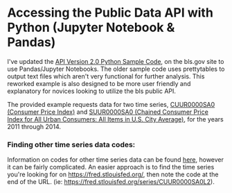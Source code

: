 # Accessing the Public Data API with Python (Jupyter Notebook & Pandas)

I've updated the [API Version 2.0 Python Sample Code](https://www.bls.gov/developers/api_python.htm), on the bls.gov site to use Pandas/Jupyter Notebooks. The older sample code uses prettytables to output text files which aren't very functional for further analysis. This reworked example is also designed to be more user friendly and explanatory for novices looking to utilize the bls public API.

The provided example requests data for two time series, [CUUR0000SA0 (Consumer Price Index)](https://data.bls.gov/timeseries/CUUR0000SA0?output_view=pct_1mth) and [SUUR0000SA0 (Chained Consumer Price Index for All Urban Consumers: All Items in U.S. City Average)](https://fred.stlouisfed.org/series/SUUR0000SA0), for the years 2011 through 2014.

### Finding other time series data codes:
Information on codes for other time series data can be found [here](https://www.bls.gov/help/hlpforma.htm#AP), however it can be fairly complicated. An easier approach is to find the time series you're looking for on https://fred.stlouisfed.org/, then note the code at the end of the URL. (ie: https://fred.stlouisfed.org/series/CUUR0000SA0L2).
